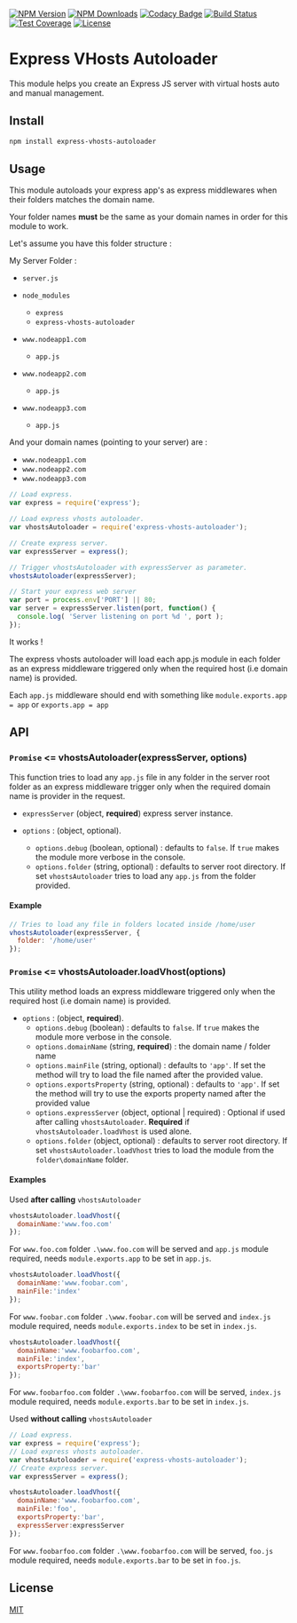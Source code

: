 [![NPM Version][npm-image]][npm-url]
[![NPM Downloads][downloads-image]][downloads-url]
[![Codacy Badge][codacy-image]][codacy-url]
[![Build Status][circleci-image]][circleci-url]
[![Test Coverage][coveralls-image]][coveralls-url]
[![License][license-image]][license-url]

# Express VHosts Autoloader

This module helps you create an Express JS server with virtual hosts auto and manual management.

## Install

```sh
npm install express-vhosts-autoloader
```

## Usage

This module autoloads your express app's as express middlewares when their folders matches the domain name.

Your folder names **must** be the same as your domain names in order for this module to work.

Let's assume you have this folder structure :

My Server Folder :

* `server.js`

* `node_modules`
    * `express`
    * `express-vhosts-autoloader`

* `www.nodeapp1.com`
    * `app.js `

* `www.nodeapp2.com`
    * `app.js`

* `www.nodeapp3.com`
    * `app.js`

And your domain names (pointing to your server) are :
* `www.nodeapp1.com`
* `www.nodeapp2.com`
* `www.nodeapp3.com`

```javascript
// Load express.
var express = require('express');

// Load express vhosts autoloader.
var vhostsAutoloader = require('express-vhosts-autoloader');

// Create express server.
var expressServer = express();

// Trigger vhostsAutoloader with expressServer as parameter.
vhostsAutoloader(expressServer);

// Start your express web server
var port = process.env['PORT'] || 80;
var server = expressServer.listen(port, function() {
  console.log( 'Server listening on port %d ', port );
});
```

It works !

The express vhosts autoloader will load each app.js module in each folder as an express middleware triggered only when the required host (i.e domain name) is provided.

Each `app.js` middleware should end with something like `module.exports.app = app` or `exports.app = app`

## API

### `Promise` <= vhostsAutoloader(expressServer, options)

This function tries to load any `app.js` file in any folder in the server root folder as an express middleware trigger only when the required domain name is provider in the request.

* `expressServer` (object, **required**) express server instance.

* `options` : (object, optional).
    * `options.debug` (boolean, optional) : defaults to `false`. If `true` makes the module more verbose in the console.
    * `options.folder` (string, optional) : defaults to server root directory. If set `vhostsAutoloader` tries to load any `app.js` from the folder provided.

#### Example

```javascript
// Tries to load any file in folders located inside /home/user
vhostsAutoloader(expressServer, {
  folder: '/home/user'
});
```
### `Promise` <= vhostsAutoloader.loadVhost(options)

This utility method loads an express middleware triggered only when the required host (i.e domain name) is provided.

* `options` : (object, **required**).
    * `options.debug` (boolean) : defaults to `false`. If `true` makes the module more verbose in the console.
    * `options.domainName` (string, **required**) : the domain name / folder name
    * `options.mainFile` (string, optional) : defaults to `'app'`. If set the method will try to load the file named after the provided value.
    * `options.exportsProperty` (string, optional) : defaults to `'app'`. If set the method will try to use the exports property named after the provided value
    * `options.expressServer` (object, optional | required) : Optional if used after calling `vhostsAutoloader`. **Required** if `vhostsAutoloader.loadVhost` is used alone.
    * `options.folder` (object, optional) : defaults to server root directory. If set `vhostsAutoloader.loadVhost` tries to load the module from the `folder\domainName` folder.

#### Examples

Used **after calling** `vhostsAutoloader`

```javascript
vhostsAutoloader.loadVhost({
  domainName:'www.foo.com'
});
```
For `www.foo.com` folder `.\www.foo.com` will be served and `app.js` module required, needs `module.exports.app` to be set in `app.js`.

```javascript
vhostsAutoloader.loadVhost({
  domainName:'www.foobar.com',
  mainFile:'index'
});
```
For `www.foobar.com` folder `.\www.foobar.com` will be served and `index.js` module required, needs `module.exports.index` to be set in `index.js`.

```javascript
vhostsAutoloader.loadVhost({
  domainName:'www.foobarfoo.com',
  mainFile:'index',
  exportsProperty:'bar'
});
```
For `www.foobarfoo.com` folder `.\www.foobarfoo.com` will be served, `index.js` module required, needs `module.exports.bar` to be set in `index.js`.

Used **without calling** `vhostsAutoloader`

```javascript
// Load express.
var express = require('express');
// Load express vhosts autoloader.
var vhostsAutoloader = require('express-vhosts-autoloader');
// Create express server.
var expressServer = express();

vhostsAutoloader.loadVhost({
  domainName:'www.foobarfoo.com',
  mainFile:'foo',
  exportsProperty:'bar',
  expressServer:expressServer
});
```
For `www.foobarfoo.com` folder `.\www.foobarfoo.com` will be served, `foo.js` module required, needs `module.exports.bar` to be set in `foo.js`.

## License

[MIT](LICENSE)

[npm-image]: https://img.shields.io/npm/v/express-vhosts-autoloader
[npm-url]: https://npmjs.org/package/express-vhosts-autoloader
[downloads-image]: https://img.shields.io/npm/dw/express-vhosts-autoloader
[downloads-url]: https://npmjs.org/package/express-vhosts-autoloader
[circleci-image]:  https://img.shields.io/circleci/build/github/Sami-Radi/express-vhosts-autoloader/master
[circleci-url]:  https://circleci.com/gh/Sami-Radi/express-vhosts-autoloader/tree/master
[coveralls-image]: https://coveralls.io/repos/github/Sami-Radi/express-vhosts-autoloader/badge.svg?branch=master
[coveralls-url]: https://coveralls.io/github/Sami-Radi/express-vhosts-autoloader?branch=master
[codacy-image]: https://app.codacy.com/project/badge/Grade/8123da10bc2b4a888c2886db6104cf35
[codacy-url]: https://www.codacy.com/gh/Sami-Radi/express-vhosts-autoloader/dashboard
[license-image]: https://img.shields.io/npm/l/express-vhosts-autoloader
[license-url]: https://github.com/Sami-Radi/express-vhosts-autoloader/blob/master/LICENSE
